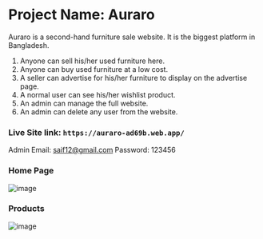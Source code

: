 # Project Name: Auraro

Auraro is a second-hand furniture sale website. It is the biggest platform in Bangladesh.
1. Anyone can sell his/her used furniture here. 
2. Anyone can buy used furniture at a low cost. 
3. A seller can advertise for his/her furniture to display on the advertise page.
4. A normal user can see his/her wishlist product.
5. An admin can manage the full website.
6. An admin can delete any user from the website.

### Live Site link: `https://auraro-ad69b.web.app/`

Admin
Email: saif12@gmail.com
Password: 123456

### Home Page
![image](https://user-images.githubusercontent.com/85455377/230288945-30253db6-7430-4979-b8b7-c4a5ca018502.png)

### Products
![image](https://user-images.githubusercontent.com/85455377/230289193-976b8634-3888-43b8-96f8-a706ff4f7229.png)
